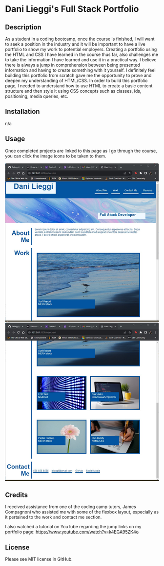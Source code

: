 # Dani Lieggi's Full Stack Portfolio

## Description

As a student in a coding bootcamp, once the course is finished, I will want to seek a position in the industry and it will be important to have a live portfolio to show my work to potential employers. Creating a portfolio using the HTML and CSS I have learned in the course thus far, also challenges me to take the information I have learned and use it in a practical way. I believe there is always a jump in comprehension between being presented information and having to create something with it yourself. I definitely feel building this portfolio from scratch gave me the opportunity to prove and deepen my understanding of HTML/CSS. In order to build this portfolio page, I needed to understand how to use HTML to create a basic content structure and then style it using CSS concepts such as classes, ids, positioning, media queries, etc.


## Installation

n/a

## Usage

Once completed projects are linked to this page as I go through the course, you can click the image icons to be taken to them. 


![screen shots of portfolio page](assets/images/Portfolio01.jpg) 
![screen shots of portfolio page](assets/images/Portfolio02.jpg) 

## Credits

I received assistance from one of the coding camp tutors, James Compagnoni who assisted me with some of the flexbox layout, especially as it pertained to the work and contact me section. 

I also watched a tutorial on YouTube regarding the jump links on my portfolio page:
https://www.youtube.com/watch?v=k4EGA95ZK4o

## License

Please see MIT license in GitHub. 